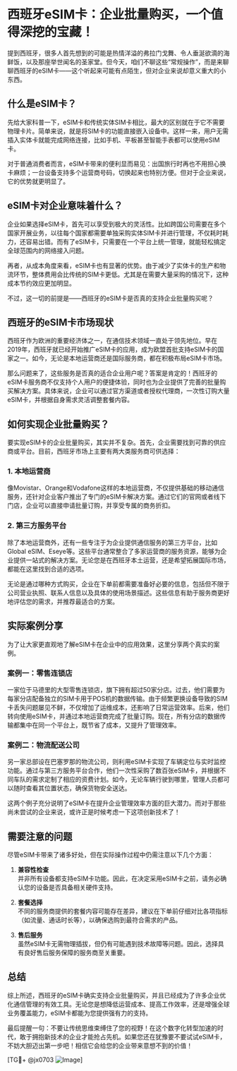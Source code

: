 # 西班牙eSIM卡：企业批量购买，一个值得深挖的宝藏！

提到西班牙，很多人首先想到的可能是热情洋溢的弗拉门戈舞、令人垂涎欲滴的海鲜饭，以及那座举世闻名的圣家堂。但今天，咱们不聊这些“常规操作”，而是来聊聊西班牙的eSIM卡——这个听起来可能有点陌生，但对企业来说却意义重大的小东西。

## 什么是eSIM卡？

先给大家科普一下，eSIM卡和传统实体SIM卡相比，最大的区别就在于它不需要物理卡片。简单来说，就是将SIM卡的功能直接嵌入设备中。这样一来，用户无需插入实体卡就能完成网络连接，比如手机、平板甚至智能手表都可以使用eSIM卡。

对于普通消费者而言，eSIM卡带来的便利显而易见：出国旅行时再也不用担心换卡麻烦；一台设备支持多个运营商号码，切换起来也特别方便。但对于企业来说，它的优势就更明显了。

## eSIM卡对企业意味着什么？

企业如果选择eSIM卡，首先可以享受到极大的灵活性。比如跨国公司需要在多个国家开展业务，以往每个国家都需要单独采购实体SIM卡并进行管理，不仅耗时耗力，还容易出错。而有了eSIM卡，只需要在一个平台上统一管理，就能轻松搞定全球范围内的网络接入问题。

再者，从成本角度来看，eSIM卡也有显著的优势。由于减少了实体卡的生产和物流环节，整体费用会比传统的SIM卡更低。尤其是在需要大量采购的情况下，这种成本节约效应更加明显。

不过，这一切的前提是——西班牙的eSIM卡是否真的支持企业批量购买呢？

## 西班牙的eSIM卡市场现状

西班牙作为欧洲的重要经济体之一，在通信技术领域一直处于领先地位。早在2019年，西班牙就已经开始推广eSIM卡的应用，成为欧盟首批支持eSIM卡的国家之一。如今，无论是本地运营商还是国际服务商，都在积极布局eSIM卡市场。

那么问题来了，这些服务是否真的适合企业用户呢？答案是肯定的！西班牙的eSIM卡服务商不仅支持个人用户的便捷体验，同时也为企业提供了完善的批量购买解决方案。具体来说，企业可以通过官方渠道或者授权代理商，一次性订购大量eSIM卡，并根据自身需求灵活调整套餐内容。

## 如何实现企业批量购买？

要实现eSIM卡的企业批量购买，其实并不复杂。首先，企业需要找到可靠的供应商或平台。目前，西班牙市场上主要有两大类服务商可供选择：

### 1. **本地运营商**
像Movistar、Orange和Vodafone这样的本地运营商，不仅提供基础的移动通信服务，还针对企业客户推出了专门的eSIM卡解决方案。通过它们的官网或者线下门店，企业可以直接申请批量订购，并享受专属的商务折扣。

### 2. **第三方服务平台**
除了本地运营商外，还有一些专注于为企业提供通信服务的第三方平台，比如Global eSIM、Eseye等。这些平台通常整合了多家运营商的服务资源，能够为企业提供一站式的解决方案。无论您是在西班牙本土运营，还是希望拓展国际市场，都能在这里找到合适的选项。

无论是通过哪种方式购买，企业在下单前都需要准备好必要的信息，包括但不限于公司营业执照、联系人信息以及具体的使用场景描述。这些信息有助于服务商更好地评估您的需求，并推荐最适合的方案。

## 实际案例分享

为了让大家更直观地了解eSIM卡在企业中的应用效果，这里分享两个真实的案例。

### 案例一：零售连锁店
一家位于马德里的大型零售连锁店，旗下拥有超过50家分店。过去，他们需要为每家分店配备独立的SIM卡用于POS机的数据传输。由于频繁更换设备导致的SIM卡丢失问题屡见不鲜，不仅增加了运维成本，还影响了日常运营效率。后来，他们转向使用eSIM卡，并通过本地运营商完成了批量订购。现在，所有分店的数据传输都集中在同一个平台上，既节省了成本，又提升了管理效率。

### 案例二：物流配送公司
另一家总部设在巴塞罗那的物流公司，则利用eSIM卡实现了车辆定位与实时监控功能。通过与第三方服务平台合作，他们一次性采购了数百张eSIM卡，并根据不同车队的需求定制了相应的资费计划。如今，无论车辆行驶到哪里，管理人员都可以随时查看其位置状态，确保货物安全送达。

这两个例子充分说明了eSIM卡在提升企业管理效率方面的巨大潜力。而对于那些尚未尝试的企业来说，或许正是时候考虑一下这项创新技术了！

## 需要注意的问题

尽管eSIM卡带来了诸多好处，但在实际操作过程中仍需注意以下几个方面：

1. **兼容性检查**  
并非所有设备都支持eSIM卡功能。因此，在决定采用eSIM卡之前，请务必确认您的设备是否具备相关硬件支持。

2. **套餐选择**  
不同的服务商提供的套餐内容可能存在差异，建议在下单前仔细对比各项指标（如流量、通话时长等），以确保选购到最符合需求的产品。

3. **售后服务**  
虽然eSIM卡无需物理插拔，但仍有可能遇到技术故障等问题。因此，选择具有良好售后服务保障的服务商至关重要。

## 总结

综上所述，西班牙的eSIM卡确实支持企业批量购买，并且已经成为了许多企业优化通信管理的有效工具。无论您是想降低运营成本、提高工作效率，还是增强全球业务覆盖能力，eSIM卡都能为您提供强有力的支持。

最后提醒一句：不要让传统思维束缚住了您的视野！在这个数字化转型加速的时代，敢于拥抱新技术的企业才能抢占先机。如果您还在犹豫要不要试试eSIM卡，不妨大胆迈出第一步吧！相信它会给您的企业带来意想不到的价值！

[TG💪+ @jx0703 ![Image](https://github.com/user-attachments/assets/dbca1d08-cadb-493c-b0ec-ad6f7a83f270)]
